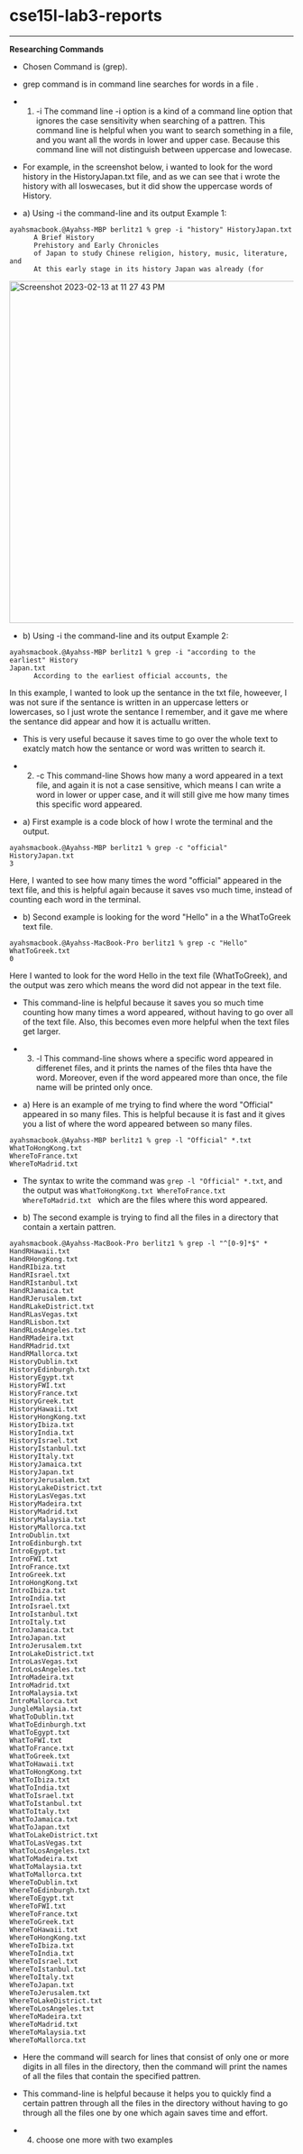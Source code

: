 # cse15l-lab3-reports
----------------
**Researching Commands**
 - Chosen Command is (grep).
 
 - grep command is in command line searches for words in a file . 
 
 - 1) -i
 The command line -i option is a kind of a command line option that ignores the case sensitivity when searching of a pattren. 
 This command line is helpful when you want to search something in a file, and you want all the words in lower and upper case. Because this command line
 will not distinguish between uppercase and lowecase. 
 - For example, in the screenshot below, i wanted to look for the word history in the HistoryJapan.txt file, and as we can see that i wrote the history 
 with all loswecases, but it did show the uppercase words of History. 
 
 - a) Using -i the command-line and its output Example 1:
 
  ````
 ayahsmacbook.@Ayahss-MBP berlitz1 % grep -i "history" HistoryJapan.txt 
        A Brief History
        Prehistory and Early Chronicles
        of Japan to study Chinese religion, history, music, literature, and
        At this early stage in its history Japan was already (for
 ````
 
 <img width="607" alt="Screenshot 2023-02-13 at 11 27 43 PM" src="https://user-images.githubusercontent.com/122571192/218668477-cb57e28d-56a4-49f2-8976-ecf9d2d7841f.png">
 
  - b) Using -i the command-line and its output Example 2: 
  ````
ayahsmacbook.@Ayahss-MBP berlitz1 % grep -i "according to the earliest" History
Japan.txt
        According to the earliest official accounts, the
  ````
  In this example, I wanted to look up the sentance in the txt file, howeever, I was not sure if the sentance is written in an uppercase letters or
  lowercases, so I just wrote the sentance I remember, and it gave me where the sentance did appear and how it is actuallu written. 
  
 - This is very useful because it saves time to go over the whole text to exatcly match how the sentance or word was written to search it. 
 
 
 
 - 2) -c 
 This command-line Shows how many a word appeared in a text file, and again it is not a case sensitive, which means I can write a word in lower or upper 
 case, and it will still give me how many times this specific word appeared. 
 
 - a) First example is a code block of how I wrote the terminal and the output. 
 
 ````
 ayahsmacbook.@Ayahss-MBP berlitz1 % grep -c "official" HistoryJapan.txt
 3
````
Here, I wanted to see how many times the word "official" appeared in the text file, and this is helpful again because it saves vso much time, instead
of counting each word in the terminal. 

- b) Second example is looking for the word "Hello" in a the WhatToGreek text file. 
````
ayahsmacbook.@Ayahss-MacBook-Pro berlitz1 % grep -c "Hello" WhatToGreek.txt 
0
````
Here I wanted to look for the word Hello in the text file (WhatToGreek), and the output was zero which means the word did not appear in the text file.
- This command-line is helpful because it saves you so much time counting how many times a word appeared, without having to go over all of the text file. 
Also, this becomes even more helpful when the text files get larger. 

- 3) -l
This command-line shows where a specific word appeared in differenet files, and it prints the names of the files thta have the word. Moreover, even if the word appeared more than once, the file name will be printed only once.  

- a) Here is an example of me trying to find where the word "Official" appeared in so many files. This is helpful because it is fast and it gives you a list of where the word appeared between so many files. 

````
ayahsmacbook.@Ayahss-MBP berlitz1 % grep -l "Official" *.txt
WhatToHongKong.txt
WhereToFrance.txt
WhereToMadrid.txt
`````
- The syntax to write the command was ```grep -l "Official" *.txt```, and the output was ```WhatToHongKong.txt WhereToFrance.txt WhereToMadrid.txt ``` which are the files where this word appeared. 

- b) The second example is trying to find all the files in a directory that contain a xertain pattren. 
````
ayahsmacbook.@Ayahss-MacBook-Pro berlitz1 % grep -l "^[0-9]*$" *
HandRHawaii.txt
HandRHongKong.txt
HandRIbiza.txt
HandRIsrael.txt
HandRIstanbul.txt
HandRJamaica.txt
HandRJerusalem.txt
HandRLakeDistrict.txt
HandRLasVegas.txt
HandRLisbon.txt
HandRLosAngeles.txt
HandRMadeira.txt
HandRMadrid.txt
HandRMallorca.txt
HistoryDublin.txt
HistoryEdinburgh.txt
HistoryEgypt.txt
HistoryFWI.txt
HistoryFrance.txt
HistoryGreek.txt
HistoryHawaii.txt
HistoryHongKong.txt
HistoryIbiza.txt
HistoryIndia.txt
HistoryIsrael.txt
HistoryIstanbul.txt
HistoryItaly.txt
HistoryJamaica.txt
HistoryJapan.txt
HistoryJerusalem.txt
HistoryLakeDistrict.txt
HistoryLasVegas.txt
HistoryMadeira.txt
HistoryMadrid.txt
HistoryMalaysia.txt
HistoryMallorca.txt
IntroDublin.txt
IntroEdinburgh.txt
IntroEgypt.txt
IntroFWI.txt
IntroFrance.txt
IntroGreek.txt
IntroHongKong.txt
IntroIbiza.txt
IntroIndia.txt
IntroIsrael.txt
IntroIstanbul.txt
IntroItaly.txt
IntroJamaica.txt
IntroJapan.txt
IntroJerusalem.txt
IntroLakeDistrict.txt
IntroLasVegas.txt
IntroLosAngeles.txt
IntroMadeira.txt
IntroMadrid.txt
IntroMalaysia.txt
IntroMallorca.txt
JungleMalaysia.txt
WhatToDublin.txt
WhatToEdinburgh.txt
WhatToEgypt.txt
WhatToFWI.txt
WhatToFrance.txt
WhatToGreek.txt
WhatToHawaii.txt
WhatToHongKong.txt
WhatToIbiza.txt
WhatToIndia.txt
WhatToIsrael.txt
WhatToIstanbul.txt
WhatToItaly.txt
WhatToJamaica.txt
WhatToJapan.txt
WhatToLakeDistrict.txt
WhatToLasVegas.txt
WhatToLosAngeles.txt
WhatToMadeira.txt
WhatToMalaysia.txt
WhatToMallorca.txt
WhereToDublin.txt
WhereToEdinburgh.txt
WhereToEgypt.txt
WhereToFWI.txt
WhereToFrance.txt
WhereToGreek.txt
WhereToHawaii.txt
WhereToHongKong.txt
WhereToIbiza.txt
WhereToIndia.txt
WhereToIsrael.txt
WhereToIstanbul.txt
WhereToItaly.txt
WhereToJapan.txt
WhereToJerusalem.txt
WhereToLakeDistrict.txt
WhereToLosAngeles.txt
WhereToMadeira.txt
WhereToMadrid.txt
WhereToMalaysia.txt
WhereToMallorca.txt
`````
- Here the command will search for lines that consist of only one or more digits in all files in the directory, then the command will print the names of all the files that contain the specified pattren. 
- This command-line is helpful because it helps you to quickly find a certain pattren through all the files in the directory without having to go through all the files one by one which again saves time and effort. 



- 4) choose one more with two examples 
  


 
 
 


